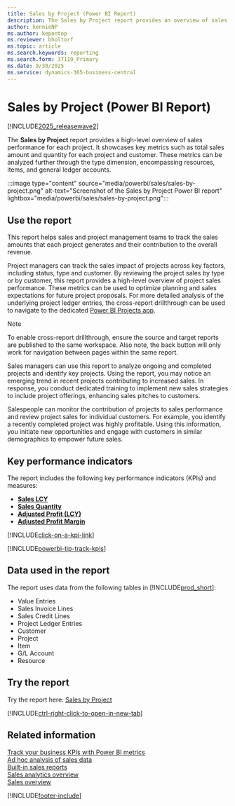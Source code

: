 ```yaml
---
title: Sales by Project (Power BI Report)
description: The Sales by Project report provides an overview of sales performance broken down by project.
author: kennieNP
ms.author: kepontop
ms.reviewer: bholtorf
ms.topic: article
ms.search.keywords: reporting
ms.search.form: 37119_Primary 
ms.date: 9/30/2025
ms.service: dynamics-365-business-central
---
```


# Sales by Project (Power BI Report)

[!INCLUDE[2025_releasewave2](includes/2025_releasewave2.md)]

The **Sales by Project** report provides a high-level overview of sales performance for each project. It showcases key metrics such as total sales amount and quantity for each project and customer. These metrics can be analyzed further through the type dimension, encompassing resources, items, and general ledger accounts.

:::image type="content" source="media/powerbi/sales/sales-by-project.png" alt-text="Screenshot of the Sales by Project Power BI report" lightbox="media/powerbi/sales/sales-by-project.png":::

## Use the report

This report helps sales and project management teams to track the sales amounts that each project generates and their contribution to the overall revenue.

Project managers can track the sales impact of projects across key factors, including status, type and customer. By reviewing the project sales by type or by customer, this report provides a high-level overview of project sales performance. These metrics can be used to optimize planning and sales expectations for future project proposals. For more detailed analysis of the underlying project ledger entries, the cross-report drillthrough can be used to navigate to the dedicated 
[Power BI Projects app](projects-powerbi-app.md).

> [!NOTE]
> To enable cross-report drillthrough, ensure the source and target reports are published to the same workspace. Also note, the back button will only work for navigation between pages within the same report.

Sales managers can use this report to analyze ongoing and completed projects and identify key projects. Using the report, you may notice an emerging trend in recent projects contributing to increased sales. In response, you conduct dedicated training to implement new sales strategies to include project offerings, enhancing sales pitches to customers.

Salespeople can monitor the contribution of projects to sales performance and review project sales for individual customers. For example, you identify a recently completed project was highly profitable. Using this information, you initiate new opportunities and engage with customers in similar demographics to empower future sales.

## Key performance indicators

The report includes the following key performance indicators (KPIs) and measures:

- [**Sales LCY**](sales-powerbi-sales-kpis.md#sales-lcy)
- [**Sales Quantity**](sales-powerbi-sales-kpis.md#sales-quantity)
- [**Adjusted Profit (LCY)**](sales-powerbi-sales-kpis.md#adjusted-profit-lcy)
- [**Adjusted Profit Margin**](sales-powerbi-sales-kpis.md#adjusted-profit-margin)

[!INCLUDE[click-on-a-kpi-link](includes/click-on-a-kpi-link.md)] 

[!INCLUDE[powerbi-tip-track-kpis](includes/powerbi-tip-track-kpis.md)]

## Data used in the report

The report uses data from the following tables in [!INCLUDE[prod_short](includes/prod_short.md)]:

- Value Entries
- Sales Invoice Lines
- Sales Credit Lines
- Project Ledger Entries
- Customer
- Project
- Item
- G/L Account
- Resource

## Try the report

Try the report here: [Sales by Project](https://businesscentral.dynamics.com?page=37119)

[!INCLUDE[ctrl-right-click-to-open-in-new-tab](includes/ctrl-right-click-to-open-in-new-tab.md)]

## Related information

[Track your business KPIs with Power BI metrics](track-kpis-with-power-bi-metrics.md)  
[Ad hoc analysis of sales data](ad-hoc-analysis-sales.md)  
[Built-in sales reports](sales-reports.md)  
[Sales analytics overview](sales-analytics-overview.md)  
[Sales overview](sales-manage-sales.md)  

[!INCLUDE[footer-include](includes/footer-banner.md)]
